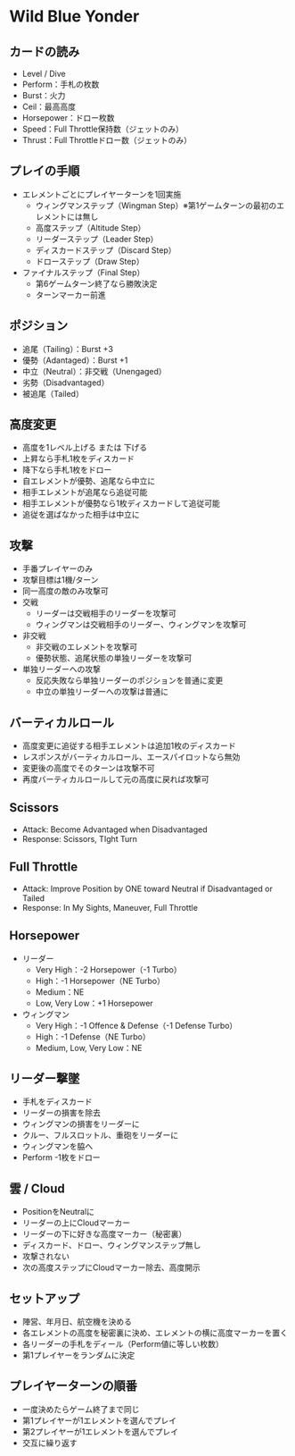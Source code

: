 # Wild Blue Yonder

## カードの読み
- Level / Dive
- Perform：手札の枚数
- Burst：火力
- Ceil：最高高度
- Horsepower：ドロー枚数
- Speed：Full Throttle保持数（ジェットのみ）
- Thrust：Full Throttleドロー数（ジェットのみ）

## プレイの手順
- エレメントごとにプレイヤーターンを1回実施
  - ウィングマンステップ（Wingman Step）※第1ゲームターンの最初のエレメントには無し
  - 高度ステップ（Altitude Step）
  - リーダーステップ（Leader Step）
  - ディスカードステップ（Discard Step）
  - ドローステップ（Draw Step）
- ファイナルステップ（Final Step）
  - 第6ゲームターン終了なら勝敗決定
  - ターンマーカー前進

## ポジション
- 追尾（Tailing）：Burst +3
- 優勢（Adantaged）：Burst +1
- 中立（Neutral）：非交戦（Unengaged）
- 劣勢（Disadvantaged）
- 被追尾（Tailed）

## 高度変更
- 高度を1レベル上げる または 下げる
- 上昇なら手札1枚をディスカード
- 降下なら手札1枚をドロー
- 自エレメントが優勢、追尾なら中立に
- 相手エレメントが追尾なら追従可能
- 相手エレメントが優勢なら1枚ディスカードして追従可能
- 追従を選ばなかった相手は中立に

## 攻撃
- 手番プレイヤーのみ
- 攻撃目標は1機/ターン
- 同一高度の敵のみ攻撃可
- 交戦
  - リーダーは交戦相手のリーダーを攻撃可
  - ウィングマンは交戦相手のリーダー、ウィングマンを攻撃可
- 非交戦
  - 非交戦のエレメントを攻撃可
  - 優勢状態、追尾状態の単独リーダーを攻撃可
- 単独リーダーへの攻撃
  - 反応失敗なら単独リーダーのポジションを普通に変更
  - 中立の単独リーダーへの攻撃は普通に

## バーティカルロール
- 高度変更に追従する相手エレメントは追加1枚のディスカード
- レスポンスがバーティカルロール、エースパイロットなら無効
- 変更後の高度でそのターンは攻撃不可
- 再度バーティカルロールして元の高度に戻れば攻撃可

## Scissors
- Attack: Become Advantaged when Disadvantaged
- Response: Scissors, TIght Turn

## Full Throttle
- Attack: Improve Position by ONE toward Neutral if Disadvantaged or Tailed
- Response: In My Sights, Maneuver, Full Throttle

## Horsepower
- リーダー
  - Very High：-2 Horsepower（-1 Turbo）
  - High：-1 Horsepower（NE Turbo）
  - Medium：NE
  - Low, Very Low：+1 Horsepower
- ウィングマン
  - Very High：-1 Offence & Defense（-1 Defense Turbo）
  - High：-1 Defense（NE Turbo）
  - Medium, Low, Very Low：NE

## リーダー撃墜
- 手札をディスカード
- リーダーの損害を除去
- ウィングマンの損害をリーダーに
- クルー、フルスロットル、重砲をリーダーに
- ウィングマンを脇へ
- Perform -1枚をドロー

## 雲 / Cloud
- PositionをNeutralに
- リーダーの上にCloudマーカー
- リーダーの下に好きな高度マーカー（秘密裏）
- ディスカード、ドロー、ウィングマンステップ無し
- 攻撃されない
- 次の高度ステップにCloudマーカー除去、高度開示

## セットアップ
- 陣営、年月日、航空機を決める
- 各エレメントの高度を秘密裏に決め、エレメントの横に高度マーカーを置く
- 各リーダーの手札をディール（Perform値に等しい枚数）
- 第1プレイヤーをランダムに決定

## プレイヤーターンの順番
- 一度決めたらゲーム終了まで同じ
- 第1プレイヤーが1エレメントを選んでプレイ
- 第2プレイヤーが1エレメントを選んでプレイ
- 交互に繰り返す

